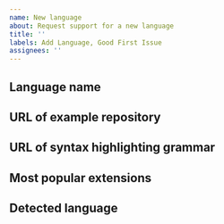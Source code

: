 ```yaml
---
name: New language
about: Request support for a new language
title: ''
labels: Add Language, Good First Issue
assignees: ''
---
```


<!--

If you would like to see support added for a new language, please feel free to
submit a Pull Request adding support for your language; we don't need an issue
first. If you don't have the time or resources, feel free to continue with this
issue.

-->
## Language name


## URL of example repository


## URL of syntax highlighting grammar


## Most popular extensions

<!--

List the extensions commonly used by this language.

-->

## Detected language

<!--

What language are files for this language being identified as, if any?

-->
